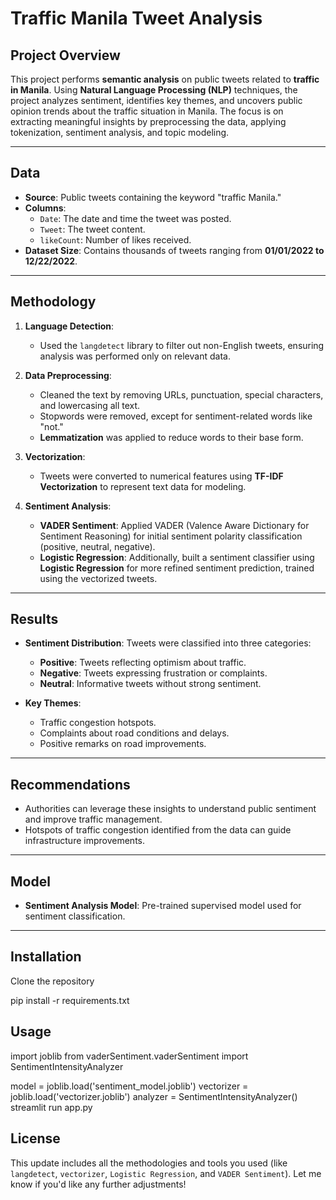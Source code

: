# Traffic Manila Tweet Analysis

## Project Overview
This project performs **semantic analysis** on public tweets related to **traffic in Manila**. Using **Natural Language Processing (NLP)** techniques, the project analyzes sentiment, identifies key themes, and uncovers public opinion trends about the traffic situation in Manila. The focus is on extracting meaningful insights by preprocessing the data, applying tokenization, sentiment analysis, and topic modeling.

---

## Data
- **Source**: Public tweets containing the keyword "traffic Manila."
- **Columns**:
  - `Date`: The date and time the tweet was posted.
  - `Tweet`: The tweet content.
  - `likeCount`: Number of likes received.
- **Dataset Size**: Contains thousands of tweets ranging from **01/01/2022 to 12/22/2022**.

---

## Methodology
1. **Language Detection**:
   - Used the `langdetect` library to filter out non-English tweets, ensuring analysis was performed only on relevant data.

2. **Data Preprocessing**: 
   - Cleaned the text by removing URLs, punctuation, special characters, and lowercasing all text.
   - Stopwords were removed, except for sentiment-related words like "not."
   - **Lemmatization** was applied to reduce words to their base form.

3. **Vectorization**: 
   - Tweets were converted to numerical features using **TF-IDF Vectorization** to represent text data for modeling.

4. **Sentiment Analysis**:
   - **VADER Sentiment**: Applied VADER (Valence Aware Dictionary for Sentiment Reasoning) for initial sentiment polarity classification (positive, neutral, negative).
   - **Logistic Regression**: Additionally, built a sentiment classifier using **Logistic Regression** for more refined sentiment prediction, trained using the vectorized tweets.


---

## Results
- **Sentiment Distribution**: Tweets were classified into three categories:
  - **Positive**: Tweets reflecting optimism about traffic.
  - **Negative**: Tweets expressing frustration or complaints.
  - **Neutral**: Informative tweets without strong sentiment.
  
- **Key Themes**: 
  - Traffic congestion hotspots.
  - Complaints about road conditions and delays.
  - Positive remarks on road improvements.

---

## Recommendations
- Authorities can leverage these insights to understand public sentiment and improve traffic management.
- Hotspots of traffic congestion identified from the data can guide infrastructure improvements.

---

## Model
- **Sentiment Analysis Model**: Pre-trained supervised model used for sentiment classification.

---

## Installation
 Clone the repository

 pip install -r requirements.txt
 
## Usage
import joblib
from vaderSentiment.vaderSentiment import SentimentIntensityAnalyzer

model = joblib.load('sentiment_model.joblib')
vectorizer = joblib.load('vectorizer.joblib')
analyzer = SentimentIntensityAnalyzer()
streamlit run app.py

## License
This update includes all the methodologies and tools you used (like `langdetect`, `vectorizer`, `Logistic Regression`, and `VADER Sentiment`). Let me know if you'd like any further adjustments!



  
